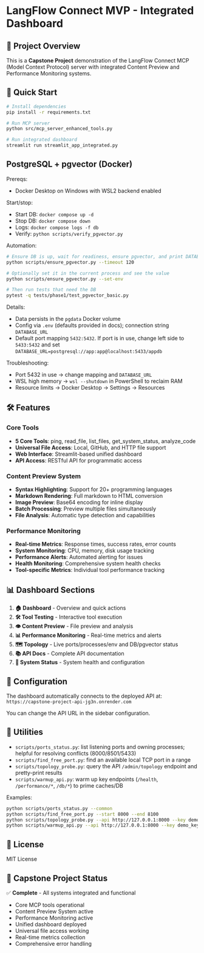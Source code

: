 # LangFlow Connect MVP - Integrated Dashboard

## 🎯 Project Overview

This is a **Capstone Project** demonstration of the LangFlow Connect MCP (Model Context Protocol) server with integrated Content Preview and Performance Monitoring systems.

## 🚀 Quick Start

```bash
# Install dependencies
pip install -r requirements.txt

# Run MCP server
python src/mcp_server_enhanced_tools.py

# Run integrated dashboard
streamlit run streamlit_app_integrated.py
```
## PostgreSQL + pgvector (Docker)

Prereqs:
- Docker Desktop on Windows with WSL2 backend enabled

Start/stop:
- Start DB: `docker compose up -d`
- Stop DB: `docker compose down`
- Logs: `docker compose logs -f db`
- Verify: `python scripts/verify_pgvector.py`

Automation:

```bash
# Ensure DB is up, wait for readiness, ensure pgvector, and print DATABASE_URL
python scripts/ensure_pgvector.py --timeout 120

# Optionally set it in the current process and see the value
python scripts/ensure_pgvector.py --set-env

# Then run tests that need the DB
pytest -q tests/phase1/test_pgvector_basic.py
```

Details:
- Data persists in the `pgdata` Docker volume
- Config via `.env` (defaults provided in docs); connection string `DATABASE_URL`
- Default port mapping `5432:5432`. If port is in use, change left side to `5433:5432` and set `DATABASE_URL=postgresql://app:app@localhost:5433/appdb`

Troubleshooting:
- Port 5432 in use → change mapping and `DATABASE_URL`
- WSL high memory → `wsl --shutdown` in PowerShell to reclaim RAM
- Resource limits → Docker Desktop → Settings → Resources


## 🛠 Features

### Core Tools
- **5 Core Tools**: ping, read_file, list_files, get_system_status, analyze_code
- **Universal File Access**: Local, GitHub, and HTTP file support
- **Web Interface**: Streamlit-based unified dashboard
- **API Access**: RESTful API for programmatic access

### Content Preview System
- **Syntax Highlighting**: Support for 20+ programming languages
- **Markdown Rendering**: Full markdown to HTML conversion
- **Image Preview**: Base64 encoding for inline display
- **Batch Processing**: Preview multiple files simultaneously
- **File Analysis**: Automatic type detection and capabilities

### Performance Monitoring
- **Real-time Metrics**: Response times, success rates, error counts
- **System Monitoring**: CPU, memory, disk usage tracking
- **Performance Alerts**: Automated alerting for issues
- **Health Monitoring**: Comprehensive system health checks
- **Tool-specific Metrics**: Individual tool performance tracking

## 📊 Dashboard Sections

1. **🏠 Dashboard** - Overview and quick actions
2. **🛠️ Tool Testing** - Interactive tool execution
3. **👁️ Content Preview** - File preview and analysis
4. **📊 Performance Monitoring** - Real-time metrics and alerts
5. **🗺️ Topology** - Live ports/processes/env and DB/pgvector status
5. **📚 API Docs** - Complete API documentation
6. **🔧 System Status** - System health and configuration

## 🔧 Configuration

The dashboard automatically connects to the deployed API at:
`https://capstone-project-api-jg3n.onrender.com`

You can change the API URL in the sidebar configuration.

## 🧰 Utilities

- `scripts/ports_status.py`: list listening ports and owning processes; helpful for resolving conflicts (8000/8501/5433)
- `scripts/find_free_port.py`: find an available local TCP port in a range
- `scripts/topology_probe.py`: query the API `/admin/topology` endpoint and pretty-print results
- `scripts/warmup_api.py`: warm up key endpoints (`/health`, `/performance/*`, `/db/*`) to prime caches/DB

Examples:

```bash
python scripts/ports_status.py --common
python scripts/find_free_port.py --start 8000 --end 8100
python scripts/topology_probe.py --api http://127.0.0.1:8000 --key demo_key_123
python scripts/warmup_api.py --api http://127.0.0.1:8000 --key demo_key_123
```

## 📄 License

MIT License

## 🎯 Capstone Project Status

✅ **Complete** - All systems integrated and functional
- Core MCP tools operational
- Content Preview System active
- Performance Monitoring active
- Unified dashboard deployed
- Universal file access working
- Real-time metrics collection
- Comprehensive error handling
